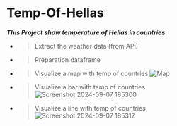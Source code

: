 # Temp-Of-Hellas
**_This Project show temperature of Hellas in countries_**

- > Extract the weather data (from API)
- > Preparation dataframe

- > Visualize a map with temp of countries
  ![Map](https://github.com/user-attachments/assets/dcf0497b-6453-4181-8c0a-d90d166e9820)

- > Visualize a bar with temp of countries
  ![Screenshot 2024-09-07 185300](https://github.com/user-attachments/assets/64156575-5330-42b8-bf38-fec9204880a4)

- > Visualize a line with temp of countries
  ![Screenshot 2024-09-07 185312](https://github.com/user-attachments/assets/2fc1ba7a-9127-41ad-8ea1-b4f71c52da52)
